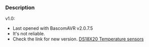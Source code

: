 ### Description

v1.0:
- Last opened with BascomAVR v2.0.7.5
- It's not reliable.
- Check the link for new version. [DS18X20 Temperature sensors](http://www.dbzoo.com/atmel/ds18b20) 